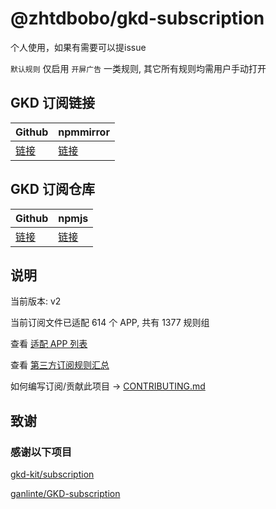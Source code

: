 # @zhtdbobo/gkd-subscription

个人使用，如果有需要可以提issue

`默认规则` 仅启用 `开屏广告` 一类规则, 其它所有规则均需用户手动打开

## GKD 订阅链接

| Github                                                                                           | npmmirror                                                                      |
| ------------------------------------------------------------------------------------------------ | ------------------------------------------------------------------------------ |
| [链接](https://raw.githubusercontent.com/zhtdbobo/gkd-subscription/main/dist/zhtdbobo_gkd.json5) | [链接](https://registry.npmmirror.com/@zhtdbobo/gkd-subscription/latest/files) |

## GKD 订阅仓库

| Github                                               | npmjs                                                            |
| ---------------------------------------------------- | ---------------------------------------------------------------- |
| [链接](https://github.com/zhtdbobo/gkd-subscription) | [链接](https://www.npmjs.com/package/@zhtdbobo/gkd-subscription) |

## 说明

当前版本: v2

当前订阅文件已适配 614 个 APP, 共有 1377 规则组

查看 [适配 APP 列表](https://github.com/ganlinte/GKD-subscription/blob/main/AppList.md)

查看 [第三方订阅规则汇总](https://github.com/Adpro-Team/GKD_THS_List)

如何编写订阅/贡献此项目 -> [CONTRIBUTING.md](https://github.com/ganlinte/GKD-subscription/blob/main/CONTRIBUTING.md)

## 致谢

### 感谢以下项目

[gkd-kit/subscription](https://github.com/gkd-kit/subscription)

[ganlinte/GKD-subscription](https://github.com/ganlinte/GKD-subscription)
